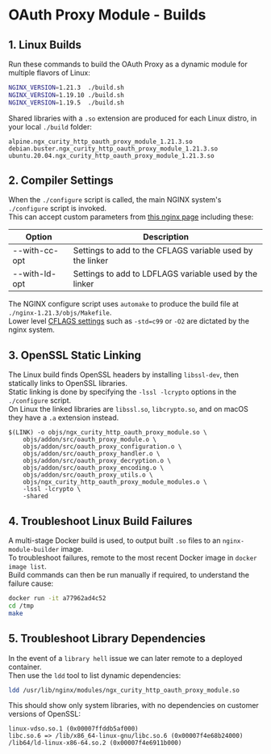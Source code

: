 # OAuth Proxy Module - Builds

## 1. Linux Builds

Run these commands to build the OAuth Proxy as a dynamic module for multiple flavors of Linux:

```bash
NGINX_VERSION=1.21.3  ./build.sh
NGINX_VERSION=1.19.10 ./build.sh
NGINX_VERSION=1.19.5  ./build.sh
```

Shared libraries with a `.so` extension are produced for each Linux distro, in your local `./build` folder:

```text
alpine.ngx_curity_http_oauth_proxy_module_1.21.3.so
debian.buster.ngx_curity_http_oauth_proxy_module_1.21.3.so
ubuntu.20.04.ngx_curity_http_oauth_proxy_module_1.21.3.so
```

## 2. Compiler Settings

When the `./configure` script is called, the main NGINX system's `./configure` script is invoked.\
This can accept custom parameters from [this nginx page](http://nginx.org/en/docs/configure.html) including these:

| Option | Description |
| ------ | ----------- |
| --with-cc-opt | Settings to add to the CFLAGS variable used by the linker |
| --with-ld-opt | Settings to add to LDFLAGS variable used by the linker |

The NGINX configure script uses `automake` to produce the build file at `./nginx-1.21.3/objs/Makefile`.\
Lower level [CFLAGS settings](https://wiki.gentoo.org/wiki/CFLAGS#-O) such as `-std=c99` or `-O2` are dictated by the nginx system.

## 3. OpenSSL Static Linking

The Linux build finds OpenSSL headers by installing `libssl-dev`, then statically links to OpenSSL libraries.\
Static linking is done by specifying the `-lssl -lcrypto` options in the `./configure` script.\
On Linux the linked libraries are `libssl.so`, `libcrypto.so`, and on macOS they have a `.a` extension instead.

```text
$(LINK) -o objs/ngx_curity_http_oauth_proxy_module.so \
	objs/addon/src/oauth_proxy_module.o \
	objs/addon/src/oauth_proxy_configuration.o \
	objs/addon/src/oauth_proxy_handler.o \
	objs/addon/src/oauth_proxy_decryption.o \
	objs/addon/src/oauth_proxy_encoding.o \
	objs/addon/src/oauth_proxy_utils.o \
	objs/ngx_curity_http_oauth_proxy_module_modules.o \
	-lssl -lcrypto \
	-shared
```

## 4. Troubleshoot Linux Build Failures

A multi-stage Docker build is used, to output built `.so` files to an `nginx-module-builder` image.\
To troubleshoot failures, remote to the most recent Docker image in `docker image list`.\
Build commands can then be run manually if required, to understand the failure cause:

```bash
docker run -it a77962ad4c52
cd /tmp
make
```

## 5. Troubleshoot Library Dependencies

In the event of a `library hell` issue we can later remote to a deployed container.\
Then use the `ldd` tool to list dynamic dependencies:

```bash
ldd /usr/lib/nginx/modules/ngx_curity_http_oauth_proxy_module.so 
```

This should show only system libraries, with no dependencies on customer versions of OpenSSL:

```text
linux-vdso.so.1 (0x00007ffddb5af000)
libc.so.6 => /lib/x86_64-linux-gnu/libc.so.6 (0x00007f4e68b24000)
/lib64/ld-linux-x86-64.so.2 (0x00007f4e6911b000)
```